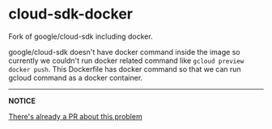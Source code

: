 cloud-sdk-docker
================================================================================

Fork of google/cloud-sdk including docker.

google/cloud-sdk doesn't have docker command inside the image so currently we
couldn't run docker related command like `gcloud preview docker push`.
This Dockerfile has docker command so that we can run gcloud command as a docker
container.

---

**NOTICE**

[There's already a PR about this
problem](https://github.com/GoogleCloudPlatform/cloud-sdk-docker/pull/26)
